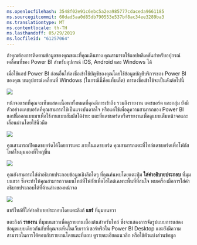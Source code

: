 ```yaml
---
ms.openlocfilehash: 3548f02e91c6ebc5a2ea985777cdaceda9661185
ms.sourcegitcommit: 60dad5aa0d85db790553e537bf8ac34ee3289ba3
ms.translationtype: MT
ms.contentlocale: th-TH
ms.lasthandoff: 05/29/2019
ms.locfileid: "61257064"
---
```

ถ้าคุณต้องการติดตามข้อมูลของคุณขณะที่คุณเดินทาง คุณสามารถใช้แอปพลิเคชันสำหรับอปุกรณ์เคลื่อนที่ของ Power BI สำหรับอุปกรณ์ iOS, Android และ Windows ได้

เมื่อใช้แอป Power BI ก่อนอื่นให้ลงชื่อเข้าใช้บัญชีของคุณโดยใช้ข้อมูลบัญชีบริการของ Power BI ของคุณ บนอุปกรณ์เคลื่อนที่ Windows (ในกรณีนี้คือแท็บเล็ต) การลงชื่อเข้าใช้จะเป็นดังต่อไปนี้

![](media/4-4a-power-bi-mobile/4-4a_1.png)

หน้าจอแรกที่คุณจะเห็นแสดงเนื้อหาทั้งหมดที่คุณมีการเข้าถึง รวมถึงรายงาน แดชบอร์ด และกลุ่ม ยังมีตัวอย่างแดชบอร์ดที่คุณสามารถใช้เป็นแรงบันดาลใจ หรือแค่ใช้เพื่อดูความสามารถของ Power BI แอปนี้ออกแบบมาเพื่อใช้งานแบบสัมผัสได้ง่าย: แตะที่แดชบอร์ดหรือรายงานเพื่อดูแบบเต็มหน้าจอและเลื่อนผ่านโดยใช้นิ้วมือ

![](media/4-4a-power-bi-mobile/4-4a_1a.png)

คุณสามารถเปิดแดชบอร์ดได้โดยการแตะ ภายในแดชบอร์ด คุณสามารถแตะที่ไทล์แดชบอร์ดเพื่อโฟกัสไทล์ในมุมมองที่ใหญ่ขึ้น

![](media/4-4a-power-bi-mobile/4-4a_2.png)

คุณยังสามารถใส่คำอธิบายประกอบข้อมูลเชิงลึกใดๆ ที่คุณค้นพบโดยแตะปุ่ม **ใส่คำอธิบายประกอบ** ที่มุมบนขวา ซึ่งจะทำให้คุณสามารถวาดบนไทล์ที่โฟกัสเพื่อไฮไลต์เฉพาะพื้นที่ที่สนใจ พบเครื่องมือการใส่คำอธิบายประกอบได้ที่ด้านล่างของหน้าจอ

![](media/4-4a-power-bi-mobile/4-4a_3.png)

แชร์ไทล์ที่ใส่คำอธิบายประกอบโดยแตะลิงก์ **แชร์** ที่มุมบนขวา

แตะลิงก์ **รายงาน** ที่มุมบนขวาเพื่อดูรายงานเบื้องต้นสำหรับไทล์ ซึ่งจะแสดงการจัดรูปแบบการแสดงข้อมูลแบบเดียวกันกับที่คุณจะเห็นในเว็บเราว์เซอร์หรือใน Power BI Desktop และยังมีความสามารถในการโต้ตอบกับรายงานโดยแตะที่แถบ ดูรายละเอียดแนวลึก หรือใช้ตัวแบ่งส่วนข้อมูล

